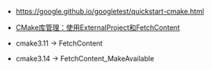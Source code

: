 
- https://google.github.io/googletest/quickstart-cmake.html
- [CMake库管理：使用ExternalProject和FetchContent](https://zhuanlan.zhihu.com/p/648590499)

- cmake3.11 -> FetchContent
- cmake3.14 -> FetchContent_MakeAvailable

